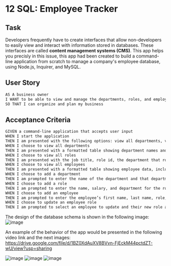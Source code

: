 # 12 SQL: Employee Tracker

## Task

Developers frequently have to create interfaces that allow non-developers to easily view and interact with information stored in databases. These interfaces are called **content management systems (CMS)**. This app helps you precisly in this issue, this app had been created to build a command-line application from scratch to manage a company's employee database, using Node.js, Inquirer, and MySQL.

## User Story

```md
AS A business owner
I WANT to be able to view and manage the departments, roles, and employees in my company
SO THAT I can organize and plan my business
```

## Acceptance Criteria

```md
GIVEN a command-line application that accepts user input
WHEN I start the application
THEN I am presented with the following options: view all departments, view all roles, view all employees, add a department, add a role, add an employee, and update an employee role
WHEN I choose to view all departments
THEN I am presented with a formatted table showing department names and department ids
WHEN I choose to view all roles
THEN I am presented with the job title, role id, the department that role belongs to, and the salary for that role
WHEN I choose to view all employees
THEN I am presented with a formatted table showing employee data, including employee ids, first names, last names, job titles, departments, salaries, and managers that the employees report to
WHEN I choose to add a department
THEN I am prompted to enter the name of the department and that department is added to the database
WHEN I choose to add a role
THEN I am prompted to enter the name, salary, and department for the role and that role is added to the database
WHEN I choose to add an employee
THEN I am prompted to enter the employee’s first name, last name, role, and manager, and that employee is added to the database
WHEN I choose to update an employee role
THEN I am prompted to select an employee to update and their new role and this information is updated in the database 
```

The design of the database schema is shown in the following image:
![image](https://user-images.githubusercontent.com/118077086/221436506-26ef765d-c880-40b5-b7c4-3f7f14e4e51e.png)

An example of the behavior of the app would be presented in the following video link and the next images:
https://drive.google.com/file/d/1BZ0XdAuXV8BVvn-FjEckM44pctdZT-wU/view?usp=sharing

![image](https://user-images.githubusercontent.com/118077086/221436605-217ee08c-256e-4dee-987c-a27ee0726f85.png)
![image](https://user-images.githubusercontent.com/118077086/221436620-018528c2-8f00-43c7-889a-b1beedbafb86.png)
![image](https://user-images.githubusercontent.com/118077086/221436630-cd78bbf8-19f2-46dd-bb2b-0ad21d81128f.png)





